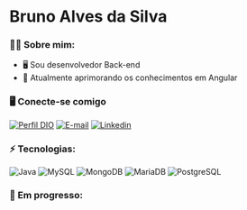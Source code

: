 <h1>Bruno Alves da Silva</h1>

<h3>🧑‍💻 Sobre mim:</h1>

- 🖥 Sou desenvolvedor Back-end 
- 🌱 Atualmente aprimorando os conhecimentos em Angular

<h3>🖥️ Conecte-se comigo</h3>

[![Perfil DIO](https://img.shields.io/badge/-Meu%20Perfil%20na%20DIO-30A3DC?style=for-the-badge)](https://www.dio.me/users/silvadevelopertools)
[![E-mail](https://img.shields.io/badge/-Email-000?style=for-the-badge&logo=microsoft-outlook&logoColor=E94D5F)](mailto:silvadevelopertools@outlook.com)
[![Linkedin](https://img.shields.io/badge/-LinkedIn-000?style=for-the-badge&logo=linkedin&logoColor=30A3DC)](https://www.linkedin.com/in/bruno-alves-da-silva-a970087b/)

<h3>⚡ Tecnologias:</h3>

![Java](https://img.shields.io/badge/Java-ED8B00?style=for-the-badge&logo=openjdk&logoColor=white)
![MySQL](https://img.shields.io/badge/MySQL-005C84?style=for-the-badge&logo=mysql&logoColor=white)
![MongoDB](https://img.shields.io/badge/MongoDB-4EA94B?style=for-the-badge&logo=mongodb&logoColor=white)
![MariaDB](https://img.shields.io/badge/MariaDB-003545?style=for-the-badge&logo=mariadb&logoColor=white)
![PostgreSQL](https://img.shields.io/badge/PostgreSQL-316192?style=for-the-badge&logo=postgresql&logoColor=white)


<h3>🧠  Em progresso:</h3> 





